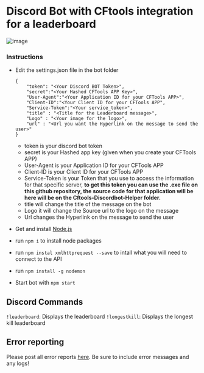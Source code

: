 # Discord Bot with CFtools integration for a leaderboard

![image](https://user-images.githubusercontent.com/32497643/111087377-2e284600-8519-11eb-95e8-0b82b281b24a.png)


### Instructions

- Edit the settings.json file in the bot folder
    ```
	{
		"token": "<Your Discord BOT Token>",
		"secret":"<Your Hashed CFTools APP Key>",
		"User-Agent":"<Your Application ID for your CFTools APP>",
		"Client-ID":"<Your Client ID for your CFTools APP",
		"Service-Token":"<Your service_token>",
		"title" : "<Title for the Leaderboard message>",
		"Logo" : "<Your image for the logo>",
		"url" : "<Url you want the Hyperlink on the message to send the user>"
	}
    ```
    - token is your discord bot token
    - secret is your Hashed app key (given when you create your CFTools APP)
    - User-Agent is your Application ID for your CFTools APP
    - Client-ID is your Client ID for your CFTools APP
    - Service-Token is your Token that you use to access the information for that specific server, **to get this token you can use the .exe file on this github repository, the source code for that application will be here will be on the Cftools-Discordbot-Helper folder.**
    - title will change the title of the message on the bot
    - Logo it will change the Source url to the logo on the message
    - Url changes the Hyperlink on the message to send the user


- Get and install [Node.js](https://nodejs.org/en/download/)
- run `npm i` to install node packages
- run `npm instal xmlhttprequest --save` to intall what you will need to connect to the API
- run `npm install -g nodemon`
- Start bot with `npm start`


## Discord Commands
`!leaderboard`: Displays the leaderboard
`!longestkill`: Displays the longest kill leaderboard

## Error reporting
Please post all error reports [here](https://github.com/jopemarthd/Discord-Leaderboard-CFToolsAPI/issues). Be sure to include error messages and any logs!
